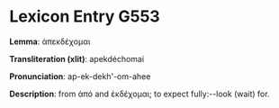 # Lexicon Entry G553

**Lemma**: ἀπεκδέχομαι

**Transliteration (xlit)**: apekdéchomai

**Pronunciation**: ap-ek-dekh'-om-ahee

**Description**:
from ἀπό and ἐκδέχομαι; to expect fully:--look (wait) for.
